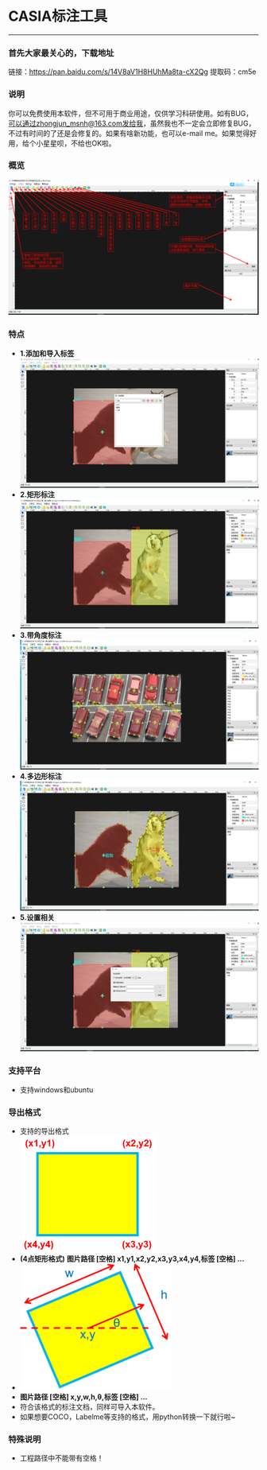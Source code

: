 # CASIA标注工具
---
### 首先大家最关心的，下载地址
链接：https://pan.baidu.com/s/14V8aV1H8HUhMa8ta-cX2Qg 
提取码：cm5e
### 说明
你可以免费使用本软件，但不可用于商业用途，仅供学习科研使用。如有BUG，可以通过zhongjun_msnh@163.com发给我，虽然我也不一定会立即修复BUG，不过有时间的了还是会修复的。如果有啥新功能，也可以e-mail me。如果觉得好用，给个小星星呗，不给也OK啦。
### 概览
![](img/overview.png)
### 特点
- **1.添加和导入标签**
![](img/add_label.png)
- **2.矩形标注**
![](img/rect.png)
- **3.带角度标注**
![](img/rect_with_angle.png)
- **4.多边形标注**
![](img/poly.png)
- **5.设置相关**
![](img/setting.png)
### 支持平台
- 支持windows和ubuntu
### 导出格式
- 支持的导出格式<br/>
![](img/Box.png)
- **(4点矩形格式)** **图片路径 [空格] x1,y1,x2,y2,x3,y3,x4,y4,标签 [空格] ...**
- ![](img/rotate.png)
- **图片路径 [空格] x,y,w,h,θ,标签 [空格] ...**
- 符合该格式的标注文档，同样可导入本软件。
- 如果想要COCO，Labelme等支持的格式，用python转换一下就行啦~
### 特殊说明
- 工程路径中不能带有空格！